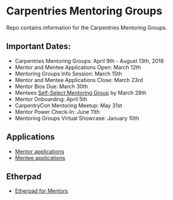 # Carpentries Mentoring Groups
Repo contains information for the Carpentries Mentoring Groups.

## Important Dates:
+ Carpentries Mentoring Groups: April 9th - August 13th, 2018  
+ Mentor and Mentee Applications Open: March 12th
+ Mentoring Groups Info Session: March 15th
+ Mentor and Mentee Applications Close: March 23rd
+ Mentor Bios Due: March 30th
+ Mentees [Self-Select Mentoring Group](http://pad.software-carpentry.org/mentoring-groups) by March 28th
+ Mentor Onboarding: April 5th
+ CarpentryCon Mentoring Meetup: May 31st 
+ Mentor Power Check-In: June 11th  
+ Mentoring Groups Virtual Showcase: January 10th

## Applications
+ [Mentor applications](https://goo.gl/forms/5fPjKzdEJ1DmdyMY2)  
+ [Mentee applications](https://goo.gl/forms/mRtL2YNZ9YyPNVC72)  

## Etherpad
+ [Etherpad for Mentors](http://pad.software-carpentry.org/mentorship-info)
